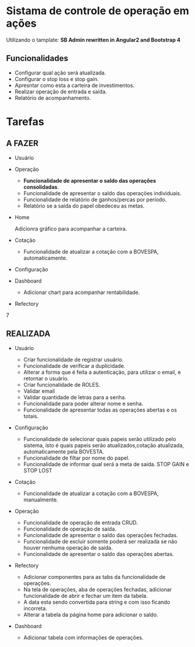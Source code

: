 # Sistama de controle de operação em ações

Utilizando o tamplate: **SB Admin rewritten in Angular2 and Bootstrap 4**

## Funcionalidades

- Configurar qual ação será atualizada.
- Configurar o stop loss e stop gain.
- Apresntar como esta a carteira de investimentos.
- Realizar operação de entrada e saída.
- Relatório de acompanhamento.

# Tarefas 
## A FAZER
- Usuário

- Operação	
	
	+ **Funcionalidade de apresentar o saldo das operações consolidadas**.
	+ Funcionalidade de apresentar o saldo das operações individuais.
	+ Funcionalidade de relatório de ganhos/percas por período.	
	+ Relatório se a saída do papel obedeceu as metas.

- Home

	Adicionra gráfico para acompanhar a carteira.

- Cotação
	
	+ Funcionalidade de atualizar a cotação com a BOVESPA, automaticamente.

- Configuração

- Dashboard

	+ Adicionar chart para acompanhar rentabilidade.

- Refectory

7	
## REALIZADA
- Usuário

	+   Criar funcionalidade de registrar usuário.
	+	Funcionalidade de verificar a duplicidade.
	+	Alterar a forma que é feita a autenticação, para utilizar o email, e retornar o usuário.
	+	Criar funcionalidade de ROLES.
	+	Validar email
	+	Validar quantidade de letras para a senha.
	+	Funcionalidade para poder alterar nome e senha.
	+   Funcionalidade de apresentar todas as operações abertas e os totais.

- Configuração

	+ Funcionalidade de selecionar quais papeis serão utilizado pelo sistema, isto é quais papeis serão atualizados,cotação atualizada, automaticamente pela BOVESTA.
	+ Funcionalidade de filtar por nome do papel.
	+ Funcionalidade de informar qual será a meta de saída. STOP GAIN e STOP LOST

- Cotação

	+ Funcionalidade de atualizar a cotação com a BOVESPA, manualmente.

- Operação

	+ Funcionalidade de operação de entrada CRUD.
	+ Funcionalidade de operação de saída.
	+ Funcionalidade de apresentar o saldo das operações fechadas. 
	+ Funcionalidade de excluir somente poderá ser realizada se não houver nenhuma operação de saída.
	+ Funcionalidade de apresentar o saldo das operações abertas.

- Refectory

	+ Adicionar componentes para as tabs da funcionalidade de operações.
	+ Na tela de operações, aba de operações fechadas, adicionar funcionalidade de abrir e fechar um item da tabela.
	+ A data esta sendo convertida para string e com isso ficando incorreta.
	+ Alterar a tabela da página home para adicionar o saldo. 

- Dashboard

	+ Adicionar tabela com informações de operações.